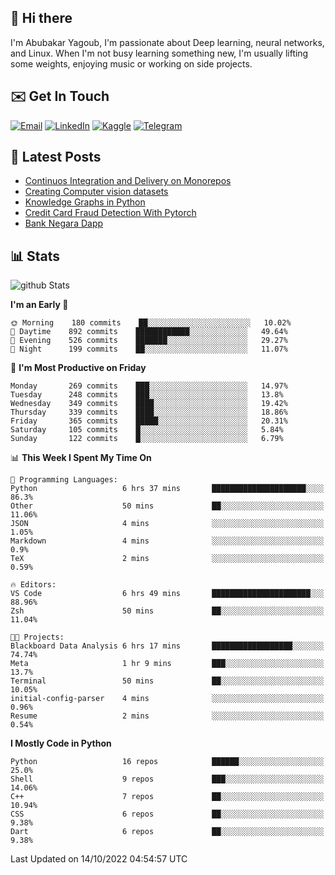 ## 👋 Hi there

I'm Abubakar Yagoub, I'm passionate about Deep learning, neural networks, and
Linux. When I'm not busy learning something new, I'm usually lifting some
weights, enjoying music or working on side projects.

## ✉️ Get In Touch

[![Email](https://img.shields.io/badge/Email-f1f1f1?style=for-the-badge&logo=gmail&logoColor=0f111a)](mailto:git@blacksuan19.dev)
[![LinkedIn](https://img.shields.io/badge/LinkedIn-0077B5?style=for-the-badge&logo=linkedin&logoColor=white)](https://www.linkedin.com/in/blacksuan19/)
[![Kaggle](https://img.shields.io/badge/Kaggle-5acfff?style=for-the-badge&logo=kaggle&logoColor=white)](http://kaggle.com/abubakaryagob/)
[![Telegram](https://img.shields.io/badge/Telegram-2CA5E0?style=for-the-badge&logo=telegram&logoColor=white)](https://t.me/blacksuan19)

## 📩 Latest Posts

<!-- BLOG-POST-LIST:START -->
- [Continuos Integration and Delivery on Monorepos](https://www.blacksuan19.dev/blog/github-actions-monorepos/)
- [Creating Computer vision datasets](https://www.blacksuan19.dev/blog/creating-datasets/)
- [Knowledge Graphs in Python](https://www.blacksuan19.dev/projects/Knowledge_Graphs/)
- [Credit Card Fraud Detection With Pytorch](https://www.blacksuan19.dev/projects/credit-card-fraud-detection-with-pytorch/)
- [Bank Negara Dapp](https://www.blacksuan19.dev/projects/bank-negara/)
<!-- BLOG-POST-LIST:END -->

## 📊 Stats

![github Stats](https://github-readme-stats.vercel.app/api?username=blacksuan19&theme=github_dark&show_icons=true&count_private=true&custom_title=Github%20Stats&hide_border=true)

<!--START_SECTION:waka-->
**I'm an Early 🐤** 

```text
🌞 Morning    180 commits    ██░░░░░░░░░░░░░░░░░░░░░░░   10.02% 
🌆 Daytime    892 commits    ████████████░░░░░░░░░░░░░   49.64% 
🌃 Evening    526 commits    ███████░░░░░░░░░░░░░░░░░░   29.27% 
🌙 Night      199 commits    ██░░░░░░░░░░░░░░░░░░░░░░░   11.07%

```
📅 **I'm Most Productive on Friday** 

```text
Monday       269 commits    ███░░░░░░░░░░░░░░░░░░░░░░   14.97% 
Tuesday      248 commits    ███░░░░░░░░░░░░░░░░░░░░░░   13.8% 
Wednesday    349 commits    ████░░░░░░░░░░░░░░░░░░░░░   19.42% 
Thursday     339 commits    ████░░░░░░░░░░░░░░░░░░░░░   18.86% 
Friday       365 commits    █████░░░░░░░░░░░░░░░░░░░░   20.31% 
Saturday     105 commits    █░░░░░░░░░░░░░░░░░░░░░░░░   5.84% 
Sunday       122 commits    █░░░░░░░░░░░░░░░░░░░░░░░░   6.79%

```


📊 **This Week I Spent My Time On** 

```text
💬 Programming Languages: 
Python                   6 hrs 37 mins       █████████████████████░░░░   86.3% 
Other                    50 mins             ██░░░░░░░░░░░░░░░░░░░░░░░   11.06% 
JSON                     4 mins              ░░░░░░░░░░░░░░░░░░░░░░░░░   1.05% 
Markdown                 4 mins              ░░░░░░░░░░░░░░░░░░░░░░░░░   0.9% 
TeX                      2 mins              ░░░░░░░░░░░░░░░░░░░░░░░░░   0.59%

🔥 Editors: 
VS Code                  6 hrs 49 mins       ██████████████████████░░░   88.96% 
Zsh                      50 mins             ██░░░░░░░░░░░░░░░░░░░░░░░   11.04%

🐱‍💻 Projects: 
Blackboard Data Analysis 6 hrs 17 mins       ██████████████████░░░░░░░   74.74% 
Meta                     1 hr 9 mins         ███░░░░░░░░░░░░░░░░░░░░░░   13.7% 
Terminal                 50 mins             ██░░░░░░░░░░░░░░░░░░░░░░░   10.05% 
initial-config-parser    4 mins              ░░░░░░░░░░░░░░░░░░░░░░░░░   0.96% 
Resume                   2 mins              ░░░░░░░░░░░░░░░░░░░░░░░░░   0.54%

```

**I Mostly Code in Python** 

```text
Python                   16 repos            ██████░░░░░░░░░░░░░░░░░░░   25.0% 
Shell                    9 repos             ███░░░░░░░░░░░░░░░░░░░░░░   14.06% 
C++                      7 repos             ██░░░░░░░░░░░░░░░░░░░░░░░   10.94% 
CSS                      6 repos             ██░░░░░░░░░░░░░░░░░░░░░░░   9.38% 
Dart                     6 repos             ██░░░░░░░░░░░░░░░░░░░░░░░   9.38%

```



 Last Updated on 14/10/2022 04:54:57 UTC
<!--END_SECTION:waka-->
